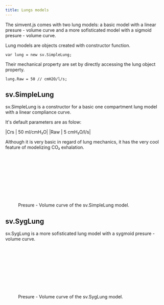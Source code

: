```yaml
---
title: Lungs models
---
```


The simvent.js comes with two lung models: a basic model with a linear presure - volume curve 
and a more sofisticated model with a sigmoid presure - volume curve.

Lung models are objects created with constructor function. 

	var lung = new sv.SimpleLung;

Their mechanical property are set by directly accessing the lung object property.

	lung.Raw = 50 // cmH2O/l/s;


## sv.SimpleLung

sv.SimpleLung is a constructor for a basic one compartment lung model with a linear compliance curve.  

It's default parameters are as folow:

|Crs | 50 ml/cmH₂O|
|Raw | 5 cmH₂O/l/s|


Although it is very basic in regard of lung mechanics, it has the very cool feature
of modelizing CO₂ exhalation.

<figure>
	<svg id="svg1" class="square"></svg>
	<figcaption>Presure - Volume curve of the sv.SimpleLung model.</figcaption>
</figure>



<script>
	var SimpleLung = new sv.SimpleLung();
	var ventilator = new sv.PVCurve();
	var data = ventilator.ventilate(SimpleLung);

	fx = function(d){return d.Palv};
	fy1 = function(d){return d.Vt};

	var graph = gs.quickGraph( "#svg1", data.timeData, fx, fy1)
		.setidx("Palv")
		.setidy("Volume");
</script>

## sv.SygLung

sv.SygLung is a more sofisticated lung model with a sygmoid presure - volume curve.  


<figure>
	<svg id="svg3" class="square"></svg>
	<figcaption>Presure - Volume curve of the sv.SygLung model.</figcaption>
</figure>


<script>
var SygLung = new sv.SygLung();
var ventilator = new sv.PVCurve();
var data = ventilator.ventilate(SygLung);

fx = function(d){return d.Palv};
fy1 = function(d){return d.Vt};

var graph = gs.quickGraph( "#svg3", data.timeData, fx, fy1)
	.setidx("Palv")
	.setidy("Volume");
</script>
